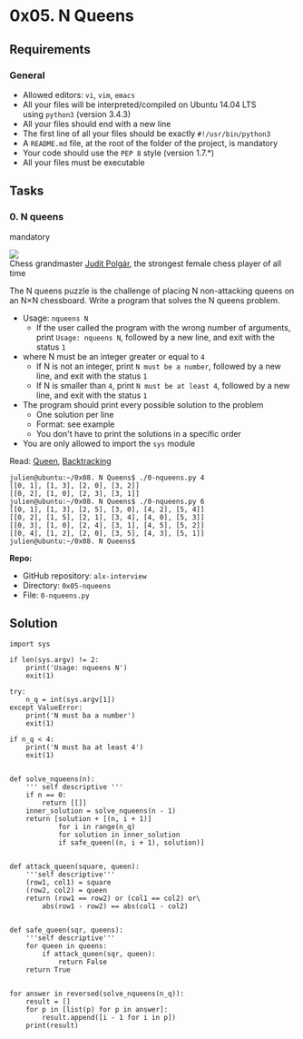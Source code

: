 0x05. N Queens
==============


Requirements
------------

### General

- Allowed editors: `vi`, `vim`, `emacs`
- All your files will be interpreted/compiled on Ubuntu 14.04 LTS using `python3` (version 3.4.3)
- All your files should end with a new line
- The first line of all your files should be exactly `#!/usr/bin/python3`
- A `README.md` file, at the root of the folder of the project, is mandatory
- Your code should use the `PEP 8` style (version 1.7.*)
- All your files must be executable

Tasks
-----

### 0\. N queens

mandatory

![](http://www.crestbook.com/files/Judit-photo1_602x433.jpg)\
Chess grandmaster [Judit Polgár](https://alx-intranet.hbtn.io/rltoken/fZ1ecpPEmVL9nvkBn8WQGg "Judit Polgár"), the strongest female chess player of all time

The N queens puzzle is the challenge of placing N non-attacking queens on an N×N chessboard. Write a program that solves the N queens problem.

- Usage: `nqueens N`
  - If the user called the program with the wrong number of arguments, print `Usage: nqueens N`, followed by a new line, and exit with the status `1`
- where N must be an integer greater or equal to `4`
  - If N is not an integer, print `N must be a number`, followed by a new line, and exit with the status `1`
  - If N is smaller than `4`, print `N must be at least 4`, followed by a new line, and exit with the status `1`
- The program should print every possible solution to the problem
  - One solution per line
  - Format: see example
  - You don't have to print the solutions in a specific order
- You are only allowed to import the `sys` module

Read: [Queen](https://alx-intranet.hbtn.io/rltoken/ghWqI1wvx6g-Ul7nrufMKA "Queen"), [Backtracking](https://alx-intranet.hbtn.io/rltoken/-hgZbgRFkwmxaKnLnCIuEQ "Backtracking")

```
julien@ubuntu:~/0x08. N Queens$ ./0-nqueens.py 4
[[0, 1], [1, 3], [2, 0], [3, 2]]
[[0, 2], [1, 0], [2, 3], [3, 1]]
julien@ubuntu:~/0x08. N Queens$ ./0-nqueens.py 6
[[0, 1], [1, 3], [2, 5], [3, 0], [4, 2], [5, 4]]
[[0, 2], [1, 5], [2, 1], [3, 4], [4, 0], [5, 3]]
[[0, 3], [1, 0], [2, 4], [3, 1], [4, 5], [5, 2]]
[[0, 4], [1, 2], [2, 0], [3, 5], [4, 3], [5, 1]]
julien@ubuntu:~/0x08. N Queens$

```

**Repo:**

- GitHub repository: `alx-interview`
- Directory: `0x05-nqueens`
- File: `0-nqueens.py`

## Solution

```
import sys

if len(sys.argv) != 2:
    print('Usage: nqueens N')
    exit(1)

try:
    n_q = int(sys.argv[1])
except ValueError:
    print('N must ba a number')
    exit(1)

if n_q < 4:
    print('N must ba at least 4')
    exit(1)


def solve_nqueens(n):
    ''' self descriptive '''
    if n == 0:
        return [[]]
    inner_solution = solve_nqueens(n - 1)
    return [solution + [(n, i + 1)]
            for i in range(n_q)
            for solution in inner_solution
            if safe_queen((n, i + 1), solution)]


def attack_queen(square, queen):
    '''self descriptive'''
    (row1, col1) = square
    (row2, col2) = queen
    return (row1 == row2) or (col1 == col2) or\
        abs(row1 - row2) == abs(col1 - col2)


def safe_queen(sqr, queens):
    '''self descriptive'''
    for queen in queens:
        if attack_queen(sqr, queen):
            return False
    return True


for answer in reversed(solve_nqueens(n_q)):
    result = []
    for p in [list(p) for p in answer]:
        result.append([i - 1 for i in p])
    print(result)
```
